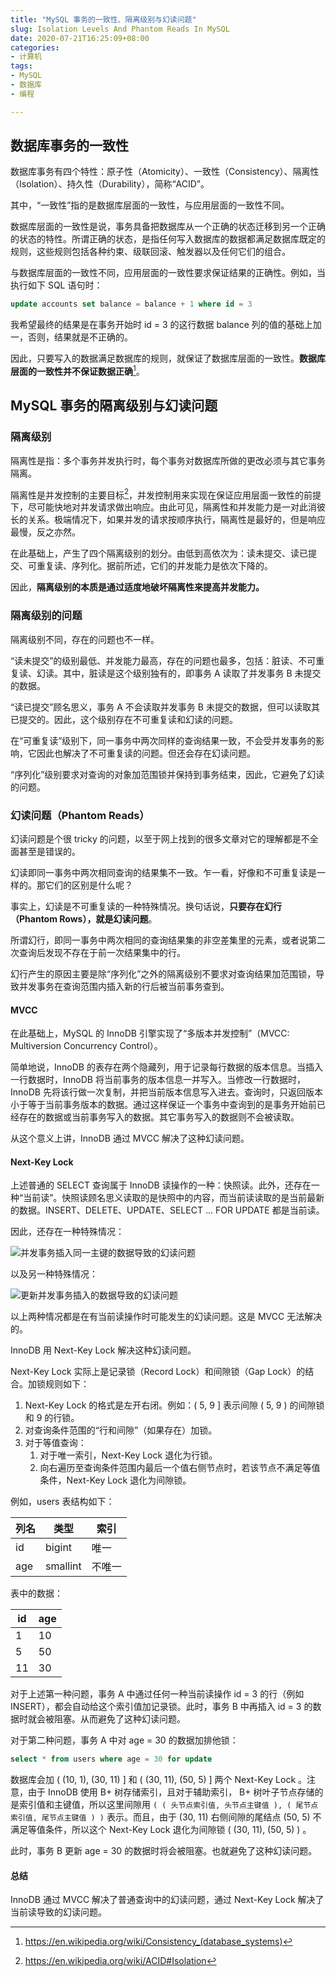 ```yaml
---
title: "MySQL 事务的一致性、隔离级别与幻读问题"
slug: Isolation Levels And Phantom Reads In MySQL
date: 2020-07-21T16:25:09+08:00
categories:
- 计算机
tags:
- MySQL
- 数据库
- 编程

---
```


## 数据库事务的一致性

数据库事务有四个特性：原子性（Atomicity）、一致性（Consistency）、隔离性（Isolation）、持久性（Durability），简称“ACID”。

其中，“一致性”指的是数据库层面的一致性，与应用层面的一致性不同。

数据库层面的一致性是说，事务具备把数据库从一个正确的状态迁移到另一个正确的状态的特性。所谓正确的状态，是指任何写入数据库的数据都满足数据库既定的规则，这些规则包括各种约束、级联回滚、触发器以及任何它们的组合。

与数据库层面的一致性不同，应用层面的一致性要求保证结果的正确性。例如，当执行如下 SQL 语句时：

```sql
update accounts set balance = balance + 1 where id = 3
```

我希望最终的结果是在事务开始时 id = 3 的这行数据 balance 列的值的基础上加一，否则，结果就是不正确的。

因此，只要写入的数据满足数据库的规则，就保证了数据库层面的一致性。**数据库层面的一致性并不保证数据正确**[^1]。

## MySQL 事务的隔离级别与幻读问题

### 隔离级别

隔离性是指：多个事务并发执行时，每个事务对数据库所做的更改必须与其它事务隔离。

隔离性是并发控制的主要目标[^2]，并发控制用来实现在保证应用层面一致性的前提下，尽可能快地对并发请求做出响应。由此可见，隔离性和并发能力是一对此消彼长的关系。极端情况下，如果并发的请求按顺序执行，隔离性是最好的，但是响应最慢，反之亦然。

在此基础上，产生了四个隔离级别的划分。由低到高依次为：读未提交、读已提交、可重复读、序列化。据前所述，它们的并发能力是依次下降的。

因此，**隔离级别的本质是通过适度地破坏隔离性来提高并发能力。**

### 隔离级别的问题

隔离级别不同，存在的问题也不一样。

“读未提交”的级别最低、并发能力最高，存在的问题也最多，包括：脏读、不可重复读、幻读。其中，脏读是这个级别独有的，即事务 A 读取了并发事务 B 未提交的数据。

“读已提交”顾名思义，事务 A 不会读取并发事务 B 未提交的数据，但可以读取其已提交的。因此，这个级别存在不可重复读和幻读的问题。

在“可重复读”级别下，同一事务中两次同样的查询结果一致，不会受并发事务的影响，它因此也解决了不可重复读的问题。但还会存在幻读问题。

“序列化”级别要求对查询的对象加范围锁并保持到事务结束，因此，它避免了幻读的问题。

### 幻读问题（Phantom Reads）

幻读问题是个很 tricky 的问题，以至于网上找到的很多文章对它的理解都是不全面甚至是错误的。

幻读即同一事务中两次相同查询的结果集不一致。乍一看，好像和不可重复读是一样的。那它们的区别是什么呢？

事实上，幻读是不可重复读的一种特殊情况。换句话说，**只要存在幻行（Phantom Rows），就是幻读问题**。

所谓幻行，即同一事务中两次相同的查询结果集的非空差集里的元素，或者说第二次查询后发现不存在于前一次结果集中的行。

幻行产生的原因主要是除“序列化”之外的隔离级别不要求对查询结果加范围锁，导致并发事务在查询范围内插入新的行后被当前事务查到。

#### MVCC

在此基础上，MySQL 的 InnoDB 引擎实现了“多版本并发控制”（MVCC: Multiversion Concurrency Control）。

简单地说，InnoDB 的表存在两个隐藏列，用于记录每行数据的版本信息。当插入一行数据时，InnoDB 将当前事务的版本信息一并写入。当修改一行数据时，InnoDB 先将该行做一次复制，并把当前版本信息写入进去。查询时，只返回版本小于等于当前事务版本的数据。通过这样保证一个事务中查询到的是事务开始前已经存在的数据或当前事务写入的数据。其它事务写入的数据则不会被读取。

从这个意义上讲，InnoDB 通过 MVCC 解决了这种幻读问题。

#### Next-Key Lock

上述普通的 SELECT 查询属于 InnoDB 读操作的一种：快照读。此外，还存在一种“当前读”。快照读顾名思义读取的是快照中的内容，而当前读读取的是当前最新的数据。INSERT、DELETE、UPDATE、SELECT ... FOR UPDATE 都是当前读。

因此，还存在一种特殊情况：

![并发事务插入同一主键的数据导致的幻读问题](https://www.plantuml.com/plantuml/svg/dP91Inj15CVlyoaUUbWZQzaau26WQ9iA7Wf5Ul4uoRx4mTsPC3jRzIP5gTQqKL4KyQ8WtX8F8j7aspIp9gT-XRx482nuybtUpEFFx__Ucrc83DSc3WF6edKXQrpp4FoQWBpdCMQ42H3iuuDj7FMU3kolgwHnR7Tlx66zrzxkjJk3a-RpnKvoUfVyRjfMj__pdgxsiTDlTGPdpS7rEGkmYj9dGF52W6-RMUYr_r3EZT79_ct_glwlMnS-sBspv7BVdhJ8uFd-sdPF_sx_O8I0COdnib5wI64-Dxp48uJYnzTgZWInKJ8EIwWP6vhDpCoJeW0bh0h9XhRfIaeKOO1b0zDGqIg4E48TmSOQQWHgRWxoJ2g3e4LrpO2gZ8QPzBnFdulP0dYWrKO4GXB5i9IJa4Gob8mQGwU4xmAleWkIXvY1xpo8aSfvbtRlWkChAT39f2Xb5OR2Z9QPQlhzz3UcMLfQf2Z0LDQRpRamKOnhWIXpqg4qUWkSl0CLslKwqddazk7holANnPLLPoB3s08z4lsd_m00 "并发事务插入同一主键的数据导致的幻读问题")

以及另一种特殊情况：

![更新并发事务插入的数据导致的幻读问题](https://www.plantuml.com/plantuml/svg/pPBFJjj04CRl-nGZzP2c2fAJ2Acg14A5la5VO1DFaXNsRcIleOSUeWh4Vo8G0LIWKY9Lt0Y7g8AIjsdM9AU-GcTj2_2XTtpvTdTcV_jz8o-5cWSwyZt6mbKXsppWFhXj0LN7OKmBxI745wFuzDRS_pBTeydlFRFRZxl7PlFdu_UDk7SR7zoOuNYwDQAjkN-O3XzcPpUpmJdpi8dIPK1VUWi-Vod3vEwGj08fBjwvdlRt_uxtUHF1R9_5bpkpgn_cP3YvwpoE1cRS-zFvnWW36OtnkbQ19J6NQrxZ8SBAnwVJ2ZL4Mid8hs70c7rmRcwHEZv03Pj2Cljq_YJN5AA7TGtle14e7w8GWn3MMnWW29VwzJgYXB83d1ozTvXK6Y4GpPO6rKZYlN6SvKyhvIJrLtl9YWrdLN8_MMJLIYhpJggkaW9jrSQrP9PpAoIvqIHQPSRU2hTasQK4N8GrxaL8nzKICKjGI825OevILxulT68W5pngqpWn0uUeKwyBKD3ABsGZi34M2Frg9aRUu4Mr-f_gypoNQ4d_-Zy0 "更新并发事务插入的数据导致的幻读问题")

以上两种情况都是在有当前读操作时可能发生的幻读问题。这是 MVCC 无法解决的。

InnoDB 用 Next-Key Lock 解决这种幻读问题。

Next-Key Lock 实际上是记录锁（Record Lock）和间隙锁（Gap Lock）的结合。加锁规则如下：

1. Next-Key Lock 的格式是左开右闭。例如：( 5, 9 ] 表示间隙 ( 5, 9 ) 的间隙锁和 9 的行锁。
2. 对查询条件范围的“行和间隙”（如果存在）加锁。
3. 对于等值查询：
   1. 对于唯一索引，Next-Key Lock 退化为行锁。
   2. 向右遍历至查询条件范围内最后一个值右侧节点时，若该节点不满足等值条件，Next-Key Lock 退化为间隙锁。

例如，users 表结构如下：

| 列名 | 类型     | 索引   |
| ---- | -------- | ------ |
| id   | bigint   | 唯一   |
| age  | smallint | 不唯一 |

表中的数据：

| id   | age  |
| ---- | ---- |
| 1    | 10   |
| 5    | 50   |
| 11   | 30   |

对于上述第一种问题，事务 A 中通过任何一种当前读操作 id = 3 的行（例如 INSERT），都会自动给这个索引值加记录锁。此时，事务 B 中再插入 id = 3 的数据时就会被阻塞。从而避免了这种幻读问题。

对于第二种问题，事务 A 中对 age = 30 的数据加排他锁：

```sql
select * from users where age = 30 for update
```

数据库会加 ( (10, 1), (30, 11) ] 和 ( (30, 11), (50, 5) ] 两个 Next-Key Lock 。注意，由于 InnoDB 使用 B+ 树存储索引，且对于辅助索引， B+ 树叶子节点存储的是索引值和主键值，所以这里间隙用 `( ( 头节点索引值, 头节点主键值 ), ( 尾节点索引值, 尾节点主键值 ) )` 表示。而且，由于 (30, 11) 右侧间隙的尾结点 (50, 5) 不满足等值条件，所以这个 Next-Key Lock 退化为间隙锁 ( (30, 11), (50, 5) ) 。

此时，事务 B 更新 age = 30 的数据时将会被阻塞。也就避免了这种幻读问题。

#### 总结

InnoDB 通过 MVCC 解决了普通查询中的幻读问题，通过 Next-Key Lock 解决了当前读导致的幻读问题。

[^1]: https://en.wikipedia.org/wiki/Consistency_(database_systems)
[^2]: https://en.wikipedia.org/wiki/ACID#Isolation

